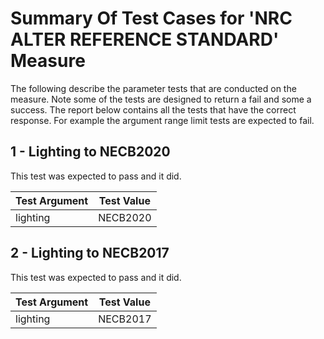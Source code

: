 # Summary Of Test Cases for 'NRC ALTER REFERENCE STANDARD' Measure
 
The following describe the parameter tests that are conducted on the measure. Note some of the 
tests are designed to return a fail and some a success. The report below contains all the tests that 
have the correct response. For example the argument range limit tests are expected to fail. 
 
## 1 - Lighting to NECB2020
 
This test was expected to pass and it did.
 
| Test Argument | Test Value |
| ------------- | ---------- |
| lighting |NECB2020 |
 
## 2 - Lighting to NECB2017
 
This test was expected to pass and it did.
 
| Test Argument | Test Value |
| ------------- | ---------- |
| lighting |NECB2017 |
 
